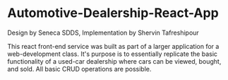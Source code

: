 # Automotive-Dealership-React-App
Design by Seneca SDDS, Implementation by Shervin Tafreshipour

This react front-end service was built as part of a larger application for a web-development class. It's purpose is to essentially replicate the basic functionality of a used-car
dealership where cars can be viewed, bought, and sold. All basic CRUD operations are possible.
